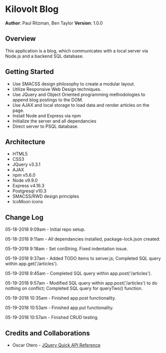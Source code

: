 # Kilovolt Blog

**Author**: Paul Ritzman, Ben Taylor
**Version**: 1.0.0

## Overview
This application is a blog, which communicates with a local server via Node.js and a backend SQL database.

## Getting Started
* Use SMACSS design philosophy to create a modular layout.
* Utilize Responsive Web Design techniques.
* Use JQuery and Object Oriented programming methodologies to append blog postings to the DOM.
* Use AJAX and local storage to load data and render articles on the page.
* Install Node and Express via npm
* Initialize the server and all dependancies
* Direct server to PSQL database.

## Architecture
* HTML5
* CSS3
* JQuery v3.3.1
* AJAX
* npm v5.6.0
* Node v9.9.0
* Express v4.16.3
* Postgresql v10.3
* SMACSS/RWD design principles
* IcoMoon icons

## Change Log
05-18-2018 9:09am - Initial repo setup.

05-18-2018 9:11am - All dependancies installed, package-lock.json created.

05-19-2018 9:18am - Set conString. Fixed indentation issue.

05-19-2018 9:37am - Added TODO items to server.js; Completed SQL query within app.get('/articles').

05-19-2018 9:45am - Completed SQL query within app.post('/articles').

05-19-2018 9:57am - Modified SQL query within app.post('/articles') to do nothing on conflict; Completed SQL query for queryTwo() function.

05-19-2018 10:35am - Finished app.post functionality.

05-19-2018 10:53am - Finished app.put functionality.

05-19-2018 10:57am - Finished CRUD testing.

## Credits and Collaborations

* Oscar Otero - [JQuery Quick API Reference](https://oscarotero.com/jquery/)